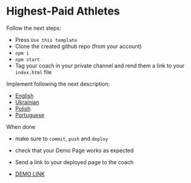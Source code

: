 # Highest-Paid Athletes

Follow the next steps:

- Press `Use this template`
- Clone the created github repo (from your account)
- `npm i`
- `npm start`
- Tag your coach in your private channel and rend them a link to your `index.html` file

Implement following the next description:
- [English](./description/en.md)
- [Ukrainian](./description/ua.md)
- [Polish](./description/pl.md)
- [Portuguese](./description/pt.md)

When done 
- make sure to `commit`, `push` and `deploy`
- check that your Demo Page works as expected
- Send a link to your deployed page to the coach 

- [DEMO LINK](https://Olek-91.github.io/html-scss-athletes/)
